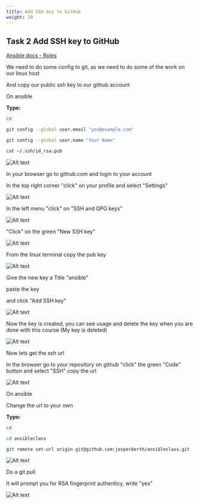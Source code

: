 ```yaml
---
title: Add SSH key to GitHub
weight: 20
---
```


## Task 2 Add SSH key to GitHub

[Ansible docs - Roles](https://docs.ansible.com/ansible/latest/user_guide/playbooks_reuse_roles.html)

We need to do some config to git, as we need to do some of the work on our linux host

And copy our public ssh key to our github account

On ansible

__Type:__

```bash
cd

git config --global user.email "you@example.com"

git config --global user.name "Your Name"

cat ~/.ssh/id_rsa.pub

```

![Alt text](images/001_git_commands.png?raw=true "git commands")

In your browser go to github.com and login to your account

In the top right corner "click" on your profile and select "Settings"

![Alt text](images/002_github_settings.png?raw=true "github settings")

In the left menu "click" on "SSH and GPG keys"

![Alt text](images/003_github_settings.png?raw=true "github settings")

"Click" on the green "New SSH key"

![Alt text](images/004_github_newssh.png?raw=true "github settings")

From the linux terminal copy the pub key

![Alt text](images/005_github_pubkey.png?raw=true "github settings")

Give the new key a Title "ansible"

paste the key

and click "Add SSH key"

![Alt text](images/006_github_pubkey_add.png?raw=true "github settings")

Now the key is created, you can see usage and delete the key when you are done with this course (My key is deleted)

![Alt text](images/007_github_pubkey.png?raw=true "github settings")

Now lets get the ssh url

In the browser go to your repository on github "click" the green "Code" button and select "SSH" copy the url

![Alt text](images/008_github_sshurl.png?raw=true "github sshurl")

On ansible

Change the url to your own

__Type:__

```bash
cd

cd ansibleclass

git remote set-url origin git@github.com:jesperberth/ansibleclass.git

```

![Alt text](images/009_github_sshurl_cmd.png?raw=true "github sshurl cmd")

Do a git pull

It will prompt you for RSA fingerprint authenticy, write "yes"

![Alt text](images/010_git_pull.png?raw=true "git pull")
